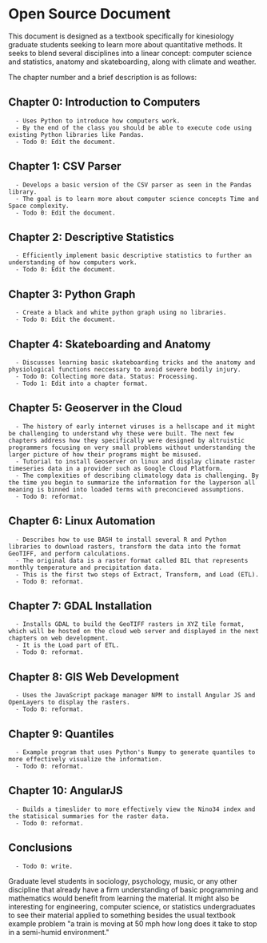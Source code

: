 # Open Source Document

This document is designed as a textbook specifically for kinesiology graduate students seeking to learn more about quantitative methods. It seeks to blend several disciplines into a linear concept: computer science and statistics, anatomy and skateboarding, along with climate and weather.

The chapter number and a brief description is as follows:

## Chapter 0: Introduction to Computers
      - Uses Python to introduce how computers work.
      - By the end of the class you should be able to execute code using existing Python libraries like Pandas.
      - Todo 0: Edit the document.
## Chapter 1: CSV Parser
      - Develops a basic version of the CSV parser as seen in the Pandas library.
      - The goal is to learn more about computer science concepts Time and Space complexity.
      - Todo 0: Edit the document.
## Chapter 2: Descriptive Statistics
      - Efficiently implement basic descriptive statistics to further an understanding of how computers work.
      - Todo 0: Edit the document.
## Chapter 3: Python Graph
      - Create a black and white python graph using no libraries.
      - Todo 0: Edit the document.
## Chapter 4: Skateboarding and Anatomy
      - Discusses learning basic skateboarding tricks and the anatomy and physiological functions neccessary to avoid severe bodily injury.
      - Todo 0: Collecting more data. Status: Processing.
      - Todo 1: Edit into a chapter format.
## Chapter 5: Geoserver in the Cloud
      - The history of early internet viruses is a hellscape and it might be challenging to understand why these were built. The next few chapters address how they specifically were designed by altruistic programmers focusing on very small problems without understanding the larger picture of how their programs might be misused.
      - Tutorial to install Geoserver on linux and display climate raster timeseries data in a provider such as Google Cloud Platform.
      - The complexities of describing climatology data is challenging. By the time you begin to summarize the information for the layperson all meaning is binned into loaded terms with preconcieved assumptions.
      - Todo 0: reformat.
## Chapter 6: Linux Automation
      - Describes how to use BASH to install several R and Python libraries to download rasters, transform the data into the format GeoTIFF, and perform calculations.
      - The original data is a raster format called BIL that represents monthly temperature and precipitation data.
      - This is the first two steps of Extract, Transform, and Load (ETL).
      - Todo 0: reformat.
## Chapter 7: GDAL Installation
      - Installs GDAL to build the GeoTIFF rasters in XYZ tile format, which will be hosted on the cloud web server and displayed in the next chapters on web development.
      - It is the Load part of ETL.
      - Todo 0: reformat.
## Chapter 8: GIS Web Development
      - Uses the JavaScript package manager NPM to install Angular JS and OpenLayers to display the rasters.
      - Todo 0: reformat.
## Chapter 9: Quantiles
      - Example program that uses Python's Numpy to generate quantiles to more effectively visualize the information.
      - Todo 0: reformat.
## Chapter 10: AngularJS
      - Builds a timeslider to more effectively view the Nino34 index and the statisical summaries for the raster data.
      - Todo 0: reformat.
## Conclusions
      - Todo 0: write.

Graduate level students in sociology, psychology, music, or any other discipline that already have a firm understanding of basic programming and mathematics would benefit from learning the material. It might also be interesting for engineering, computer science, or statistics undergraduates to see their material applied to something besides the usual textbook example problem "a train is moving at 50 mph how long does it take to stop in a semi-humid environment."

